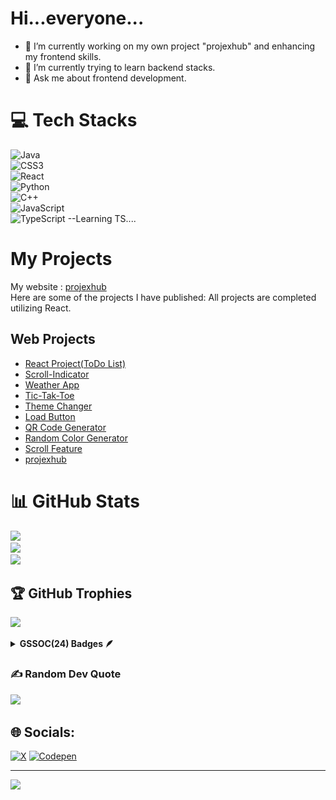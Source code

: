 
# Hi...everyone...

- 🔭 I’m currently working on my own project "projexhub" and  enhancing my frontend skills.
- 🌱 I’m currently trying to learn backend stacks.
- 💬 Ask me about frontend development.

# 💻 Tech Stacks
![Java](https://img.shields.io/badge/java-%23ED8B00.svg?style=for-the-badge&logo=openjdk&logoColor=white) <br />
![CSS3](https://img.shields.io/badge/css3-%231572B6.svg?style=for-the-badge&logo=css3&logoColor=white)  <br />
![React](https://img.shields.io/badge/react-%2320232a.svg?style=for-the-badge&logo=react&logoColor=%2361DAFB)  <br />
![Python](https://img.shields.io/badge/python-3670A0?style=for-the-badge&logo=python&logoColor=ffdd54) <br />
![C++](https://img.shields.io/badge/c++-%2300599C.svg?style=for-the-badge&logo=c%2B%2B&logoColor=white)  <br />
![JavaScript](https://img.shields.io/badge/javascript-%23323330.svg?style=for-the-badge&logo=javascript&logoColor=%23F7DF1E) <br />
![TypeScript](https://img.shields.io/badge/typescript-%23007ACC.svg?style=for-the-badge&logo=typescript&logoColor=white) --Learning TS.... <br />

# My Projects
 My website : [projexhub](http://www.projexhub.xyz/) <br/>
  Here are some of the projects I have published:
 All projects are completed utilizing React.
 
## Web Projects

- [React Project(ToDo List)](https://anglerfishlyy.github.io/react-project/)
- [Scroll-Indicator](https://anglerfishlyy.github.io/scroll-indicator/)
- [Weather App](https://anglerfishlyy.github.io/weather-app/)
- [Tic-Tak-Toe](https://anglerfishlyy.github.io/tic-tak-toe/)
- [Theme Changer](https://anglerfishlyy.github.io/theme-changer/)
- [Load Button](https://anglerfishlyy.github.io/load-button/)
- [QR Code Generator](https://anglerfishlyy.github.io/qr-code-gen/)
- [Random Color Generator](https://anglerfishlyy.github.io/random-color/)
- [Scroll Feature](https://anglerfishlyy.github.io/scroll-feat/)
- [projexhub]( https://anglerfishlyy.github.io/projexhub/)

# 📊 GitHub Stats
![](https://github-readme-stats.vercel.app/api?username=anglerfishlyy&theme=radical&hide_border=false&include_all_commits=false&count_private=false)<br/>
![](https://github-readme-streak-stats.herokuapp.com/?user=anglerfishlyy&theme=radical&hide_border=false)<br/>
![](https://github-readme-stats.vercel.app/api/top-langs/?username=anglerfishlyy&theme=radical&hide_border=false&include_all_commits=false&count_private=false&layout=compact)

## 🏆 GitHub Trophies
![](https://github-profile-trophy.vercel.app/?username=anglerfishlyy&theme=discord&no-frame=false&no-bg=false&margin-w=4)

<details>	
 <summary><b>GSSOC(24) Badges 🪶</b></summary><br>
<div style='display:flex; align-items:center; gap: 10px;' align='center'><a href="https://gssoc.girlscript.tech/leaderboard">
<img src="https://raw.githubusercontent.com/girlscript/gssoc-website-new/main/public/badges/postman.png" width="100px" height="100px" />
   <img src="https://github.com/girlscript/gssoc-website-new/blob/main/public/badges/1.png" width="100px" height="100px" />
  <img src="https://github.com/girlscript/gssoc-website-new/blob/main/public/badges/2.png" width="100px" height="100px" />
  <img src="https://github.com/girlscript/gssoc-website-new/blob/main/public/badges/3.png" width="100px" height="100px" />
  <img src="https://github.com/girlscript/gssoc-website-new/blob/main/public/badges/4.png" width="100px" height="100px" />
  <img src="https://github.com/girlscript/gssoc-website-new/blob/main/public/badges/5.png" width="100px" height="100px" />
  <img src="https://github.com/girlscript/gssoc-website-new/blob/main/public/badges/6.png" width="105px" height="105px" />
  <img src="https://github.com/girlscript/gssoc-website-new/blob/main/public/badges/7.png" width="100px" height="100px" />
  <img src="https://github.com/girlscript/gssoc-website-new/blob/main/public/badges/8.png" width="100px" height="100px" /></a>
</div>
</details>

### ✍️ Random Dev Quote
![](https://quotes-github-readme.vercel.app/api?type=horizontal&theme=radical)

## 🌐 Socials:
[![X](https://img.shields.io/badge/X-black.svg?logo=X&logoColor=white)](https://x.com/sam)     [![Codepen](https://img.shields.io/badge/Codepen-000000?style=for-the-badge&logo=codepen&logoColor=white)](https://codepen.io/sam) 


---
[![](https://visitcount.itsvg.in/api?id=anglerfishlyy&icon=9&color=6)](https://visitcount.itsvg.in)

